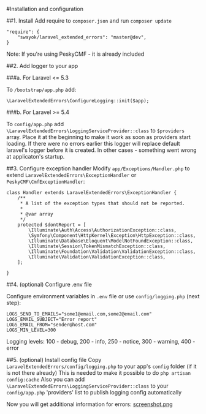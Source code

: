 #Installation and configuration

##1. Install 
Add require to `composer.json` and run `composer update`

    "require": {
        "swayok/laravel_extended_errors": "master@dev",
    }
    
Note: If you're using PeskyCMF - it is already included  

##2. Add logger to your app

###a. For Laravel <= 5.3

To `/bootstrap/app.php` add:

    \LaravelExtendedErrors\ConfigureLogging::init($app);
    
###b. For Laravel >= 5.4

To `config/app.php` add `\LaravelExtendedErrors\LoggingServiceProvider::class` to `$providers` array. 
Place it at the beginning to make it work as soon as providers start loading. If there were no errors earlier 
this logger will replace default laravel's logger before it is created. In other cases - something went wrong
at applicaton's startup.  

##3. Configure exception handler
Modify `app/Exceptions/Handler.php` to extend `LaravelExtendedErrors\ExceptionHandler` or `PeskyCMF\CmfExceptionHandler`:

    class Handler extends LaravelExtendedErrors\ExceptionHandler {
        /**
         * A list of the exception types that should not be reported.
         *
         * @var array
         */
        protected $dontReport = [
            \Illuminate\Auth\Access\AuthorizationException::class,
            \Symfony\Component\HttpKernel\Exception\HttpException::class,
            \Illuminate\Database\Eloquent\ModelNotFoundException::class,
            \Illuminate\Session\TokenMismatchException::class,
            \Illuminate\Foundation\Validation\ValidationException::class,
            \Illuminate\Validation\ValidationException::class,
        ];
    
    }

##4. (optional) Configure .env file
 
Configure environment variables in `.env` file or use `config/logging.php` (next step):

    LOGS_SEND_TO_EMAILS="some1@email.com,some2@email.com"
    LOGS_EMAIL_SUBJECT="Error report"
    LOGS_EMAIL_FROM="sender@host.com"
    LOGS_MIN_LEVEL=300
    
Logging levels: 100 - debug, 200 - info, 250 - notice, 300 - warning, 400 - error
    
##5. (optional) Install config file 
Copy `LaravelExtendedErrors/config/logging.php` to your app's `config` folder (if it is not there already)
This is needed to make it possible to do `php artisan config:cache`
Also you can add `\LaravelExtendedErrors\LoggingServiceProvider::class` to your `config/app.php` 'providers' list 
to publish logging config automatically

Now you will get additional information for errors:
[screenshot.png](https://raw.githubusercontent.com/swayok/laravel_extended_errors/master/screenshot.png)